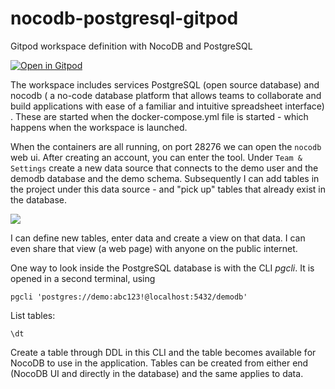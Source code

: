 # nocodb-postgresql-gitpod
Gitpod workspace definition with NocoDB and PostgreSQL

[![Open in Gitpod](https://gitpod.io/button/open-in-gitpod.svg)](https://gitpod.io/#https://github.com/lucasjellema/nocodb-postgresql-gitpod)

The workspace includes services PostgreSQL (open source database) and nocodb ( a no-code database platform that allows teams to collaborate and build applications with ease of a familiar and intuitive spreadsheet interface) . These are started when the docker-compose.yml file is started - which happens when the workspace is launched.

When the containers are all running, on port 28276 we can open the `nocodb` web ui. After creating an account, you can enter the tool. Under `Team & Settings` create a new data source that connects to the demo user and the demodb database and the demo schema. Subsequently I can add tables in the project under this data source - and "pick up" tables that already exist in the database.

![](images/data-source-postgresql.png)


I can define new tables, enter data and create a view on that data. I can even share that view (a web page) with anyone on the public internet.

One way to look inside the PostgreSQL database is with the CLI *pgcli*. It is opened in a second terminal, using
```
pgcli 'postgres://demo:abc123!@localhost:5432/demodb'
```

List tables:

```
\dt
```

Create a table through DDL in this CLI and the table becomes available for NocoDB to use in the application. Tables can be created from either end (NocoDB UI and directly in the database) and the same applies to data.
